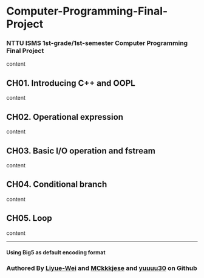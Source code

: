 # Computer-Programming-Final-Project
### NTTU ISMS 1st-grade/1st-semester Computer Programming Final Project 

content

## CH01. Introducing C++ and OOPL
content

## CH02. Operational expression
content

## CH03. Basic I/O operation and fstream
content

## CH04. Conditional branch
content

## CH05. Loop
content

---
#### **Using Big5 as default encoding format**
### Authored By [Liyue-Wei](https://github.com/Liyue-Wei) and [MCkkkjese](https://github.com/MCkkkjese) and [yuuuu30]() on Github